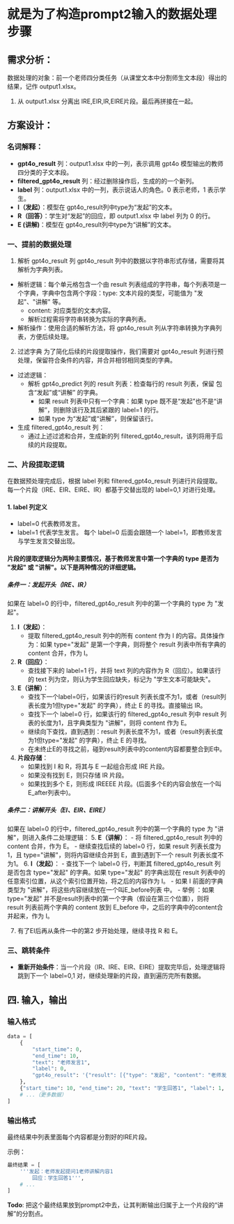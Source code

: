 # 就是为了构造prompt2输入的数据处理步骤

## 需求分析：
数据处理的对象：前一个老师四分类任务（从课堂文本中分割师生文本段）得出的结果，记作 output1.xlsx。
1. 从 output1.xlsx 分离出 IRE,EIR,IR,EIRE片段。最后再拼接在一起。 

## 方案设计：
### 名词解释：
- **gpt4o_result** 列：output1.xlsx 中的一列，表示调用 gpt4o 模型输出的教师四分类的子文本段。
- **filtered_gpt4o_result** 列：经过删除操作后，生成的的一个新列。
- **label** 列：output1.xlsx 中的一列，表示说话人的角色。0 表示老师，1 表示学生。
- **I（发起）**：模型在 gpt4o_result列中type为“发起”的文本。
- **R（回答）**：学生对“发起”的回应，即 output1.xlsx 中 label 列为 0 的行。
- **E  (讲解)**：模型在 gpt4o_result列中type为“讲解”的文本。

### 一、提前的数据处理
1. 解析 gpt4o_result 列
gpt4o_result 列中的数据以字符串形式存储，需要将其解析为字典列表。
- 解析逻辑：每个单元格包含一个由 result 列表组成的字符串，每个列表项是一个字典，字典中包含两个字段：type: 文本片段的类型，可能值为 "发起"、"讲解" 等。
    - content: 对应类型的文本内容。
    - 解析过程需将字符串转换为实际的字典列表。
- 解析操作：使用合适的解析方法，将 gpt4o_result 列从字符串转换为字典列表，方便后续处理。

2. 过滤字典
为了简化后续的片段提取操作，我们需要对 gpt4o_result 列进行预处理，保留符合条件的内容，并合并相邻相同类型的字典。
- 过滤逻辑：
    - 解析 gpt4o_predict 列的 result 列表：检查每行的 result 列表，保留 包含“发起”或“讲解” 的字典。
        - 如果 result 列表中只有一个字典：如果 type 既不是“发起”也不是“讲解”，则删除该行及其后紧跟的 label=1 的行。
        - 如果 type 为“发起”或“讲解”，则保留该行。
- 生成 filtered_gpt4o_result 列：
    - 通过上述过滤和合并，生成新的列 filtered_gpt4o_result，该列将用于后续的片段提取。

### 二、片段提取逻辑
在数据预处理完成后，根据 label 列和 filtered_gpt4o_result 列进行片段提取。每一个片段（IRE、EIR、EIRE、IR）都基于交替出现的 label=0,1 对进行处理。
#### 1. label 列定义
- label=0 代表教师发言。
- label=1 代表学生发言。
每个 label=0 后面会跟随一个 label=1，即教师发言与学生发言交替出现。

#### 片段的提取逻辑分为两种主要情况，基于教师发言中第一个字典的 type 是否为 "发起" 或 "讲解"。以下是两种情况的详细逻辑。
##### 条件一：发起开头（IRE、IR）
如果在 label=0 的行中，filtered_gpt4o_result 列中的第一个字典的 type 为 "发起"。
1. **I（发起）**：
    - 提取 filtered_gpt4o_result 列中的所有 content 作为 I 的内容。具体操作为：如果 type="发起" 是第一个字典，则将整个 result 列表中所有字典的 content 合并，作为 I。
2. **R（回应）**：
    - 查找接下来的 label=1 行，并将 text 列的内容作为 R（回应）。如果该行的 text 列为空，则认为学生回应缺失，标记为 "学生文本可能缺失"。
3. **E（讲解）**：
    - 查找下一个label=0行，如果该行的result 列表长度不为1，或者（result列表长度为1但type="发起" 的字典），终止 E 的寻找。直接输出 IR。
    - 查找下一个 label=0 行，如果该行的 filtered_gpt4o_result 列中 result 列表的长度为1，且字典类型为 "讲解"，则将 content 作为 E。
    - 继续向下查找，直到遇到：result 列表长度不为1，或者（result列表长度为1但type="发起" 的字典），终止 E 的寻找。
    - 在未终止E的寻找之前，碰到result列表中的content内容都要整合到E中。
4. **片段存储**：
    - 如果找到 I 和 R，将其与 E 一起组合形成 IRE 片段。
    - 如果没有找到 E，则只存储 IR 片段。
    - 如果找到多个 E，则形成 IREEEE 片段。(后面多个E的内容会放在一个叫E_after列表中)。

##### 条件二：讲解开头（EI、EIR、EIRE）
如果在 label=0 的行中，filtered_gpt4o_result 列中的第一个字典的 type 为 "讲解"，则进入条件二处理逻辑：
5. **E（讲解）**：
    - 将 filtered_gpt4o_result 列中的 content 合并，作为 E。
    - 继续查找后续的 label=0 行，如果 result 列表长度为1，且 type="讲解"，则将内容继续合并到 E，直到遇到下一个 result 列表长度不为1。
6. **I（发起）**：
    - 查找下一个 label=0 行，判断其 filtered_gpt4o_result 列是否包含 type="发起" 的字典。如果 type="发起" 的字典出现在 result 列表中的任意索引位置，从这个索引位置开始，将之后的内容作为 I。
    - 如果 I 前面的字典类型为 "讲解"，将这些内容继续放在一个叫E_before列表 中。
    - 举例 ：如果 type="发起" 并不是result列表中的第一个字典（假设在第三个位置），则将 result 列表前两个字典的 content 放到 E_before 中，之后的字典中的content合并起来，作为 I。

7. 有了EI后再从条件一中的第2 步开始处理，继续寻找 R 和 E。

### 三、跳转条件
- **重新开始条件**：当一个片段（IR、IRE、EIR、EIRE）提取完毕后，处理逻辑将跳到下一个 label=0,1 对，继续处理新的片段，直到遍历完所有数据。

## 四. 输入，输出

### 输入格式
```python
data = [
    {
        "start_time": 0,
        "end_time": 10,
        "text": "老师发言1",
        "label": 0,
        "gpt4o_result": '{"result": [{"type": "发起", "content": "老师发起提问1"}, {"type": "讲解", "content": "老师讲解内容1"}], "compliance": "高"}'
    },
    {"start_time": 10, "end_time": 20, "text": "学生回答1", "label": 1, "gpt4o_result": None},
    # ...（更多数据）
]
```

### 输出格式
最终结果中列表里面每个内容都是分割好的IRE片段。

示例：
```python
最终结果 = [
    '''发起：老师发起提问1老师讲解内容1
        回应：学生回答1''',
    # ...
]
```

**Todo**: 把这个最终结果放到prompt2中去，让其判断输出归属于上一个片段的“讲解”的分割点。